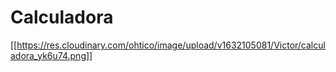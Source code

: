 # Calculadora

[[https://res.cloudinary.com/ohtico/image/upload/v1632105081/Victor/calculadora_yk6u74.png]]

